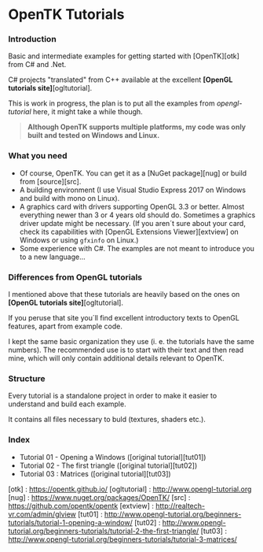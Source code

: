 # OpenTK Tutorials

### Introduction

Basic and intermediate examples for getting started with [OpenTK][otk] from C# and .Net.

C# projects "translated" from C++ available at the excellent **[OpenGL tutorials site]**[ogltutorial].

This is work in progress, the plan is to put all the examples from *opengl-tutorial* here, it might take a while though.

> **Although OpenTK supports multiple platforms, my code was only built and tested on Windows and Linux.**

### What you need

- Of course, OpenTK. You can get it as a [NuGet package][nug] or build from [source][src].
- A building environment (I use Visual Studio Express 2017 on Windows and build with mono on Linux).
- A graphics card with drivers supporting OpenGL 3.3 or better. Almost everything newer than 3 or 4 years old should do. Sometimes a graphics driver update might be necessary. (If you aren´t sure about your card, check its capabilities with [OpenGL Extensions Viewer][extview] on Windows or using `gfxinfo` on Linux.)
- Some experience with C#. The examples are not meant to introduce you to a new language...

### Differences from OpenGL tutorials

I mentioned above that these tutorials are heavily based on the ones on **[OpenGL tutorials site]**[ogltutorial].

If you peruse that site you´ll find excellent introductory texts to OpenGL features, apart from example code.

I kept the same basic organization they use (i. e. the tutorials have the same numbers). The recommended use is to start with their text and then read mine, which will only contain additional details relevant to OpenTK.

### Structure

Every tutorial is a standalone project in order to make it easier to understand and build each example.

It contains all files necessary to buld (textures, shaders etc.).

### Index

- Tutorial 01 - Opening a Windows ([original tutorial][tut01])
- Tutorial 02 - The first triangle ([original tutorial][tut02])
- Tutorial 03 : Matrices ([original tutorial][tut03])

[otk] : https://opentk.github.io/
[ogltutorial] : http://www.opengl-tutorial.org
[nug] : https://www.nuget.org/packages/OpenTK/
[src] : https://github.com/opentk/opentk
[extview] : http://realtech-vr.com/admin/glview
[tut01] : http://www.opengl-tutorial.org/beginners-tutorials/tutorial-1-opening-a-window/
[tut02] : http://www.opengl-tutorial.org/beginners-tutorials/tutorial-2-the-first-triangle/
[tut03] : http://www.opengl-tutorial.org/beginners-tutorials/tutorial-3-matrices/
